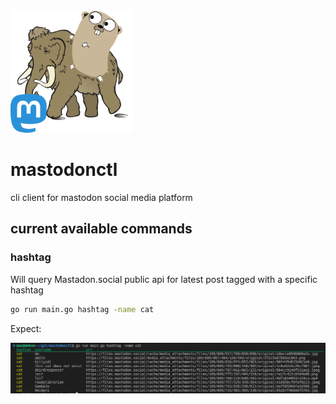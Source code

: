 
<img src="img/mastodonctl.png" alt="mastodonctl logo" width="196" height="196"/>

# mastodonctl
cli client for mastodon social media platform

## current available commands

### hashtag

Will query Mastadon.social public api for latest post tagged with a specific
hashtag

```bash
go run main.go hashtag -name cat
```

Expect:

<img src="img/tablemastodon.png" alt="ctl results for cat"/>